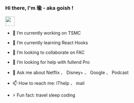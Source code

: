 ### Hi there, I'm 瑜 - aka goish !

<!--
**goish135/goish135** is a ✨ _special_ ✨ repository because its `README.md` (this file) appears on your GitHub profile.

Here are some ideas to get you started:

- 🔭 I’m currently working on ...
- 🌱 I’m currently learning ...
- 👯 I’m looking to collaborate on ...
- 🤔 I’m looking for help with ...
- 💬 Ask me about ...
- 📫 How to reach me: ...
- 😄 Pronouns: ...
- ⚡ Fun fact: ...
-->

 <img src="https://emojis.slackmojis.com/emojis/images/1593555389/9579/blob_excited.gif?1593555389" width="30"/>
 
- 🔭 I’m currently working on TSMC
- 🌱 I’m currently learning React Hooks
- 👯 I’m looking to collaborate on FAC
- 🤔 I’m looking for help with fullend Pro
- 💬 Ask me about Netflix 、 Disney+ 、 Google 、 Podcast
- 📫 How to reach me: IThelp 、 mail

- ⚡ Fun fact: travel sleep coding 
